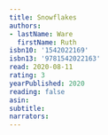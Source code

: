 ```yaml
---
title: Snowflakes
authors:
- lastName: Ware
  firstName: Ruth
isbn10: '1542022169'
isbn13: '9781542022163'
read: 2020-08-11
rating: 3
yearPublished: 2020
reading: false
asin:
subtitle:
narrators:
---
```

